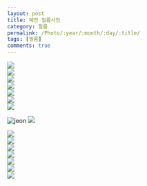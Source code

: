 ```yaml
---
layout: post
title: 예전 필름사진
category: 필름
permalink: /Photo/:year/:month/:day/:title/
tags: [필름]
comments: true
---
```


<img src="https://github.com/developersoom/developersoom.github.io/blob/master/assets/phototaken/1/bendingMachine.JPG?raw=true" style="max-width: 100%; height: auto;"> 


<br>

<img src="https://github.com/developersoom/developersoom.github.io/blob/master/assets/phototaken/1/birdsOnBeach.JPG?raw=true" style="max-width: 100%; height: auto;"> 

<br>

<img src="https://github.com/developersoom/developersoom.github.io/blob/master/assets/phototaken/1/birdsOnBeach2.JPG?raw=true" style="max-width: 100%; height: auto;"> 

<br>

<img src="https://github.com/developersoom/developersoom.github.io/blob/master/assets/phototaken/1/blossom.JPG?raw=true" style="max-width: 100%; height: auto;"> 

<br>

<img src="https://github.com/developersoom/developersoom.github.io/blob/master/assets/phototaken/1/child.JPG?raw=true" style="max-width: 100%; height: auto;"> 
<br>

<img src="https://github.com/developersoom/developersoom.github.io/blob/master/assets/phototaken/1/comicBookStore.JPG?raw=true" style="max-width: 100%; height: auto;"> 

<br>

<img src="https://github.com/developersoom/developersoom.github.io/blob/master/assets/phototaken/1/haundae.JPG?raw=true" style="max-width: 100%; height: auto;"> 
<br>

![jeon](/assets/phototaken/jeon.JPG)
<img src="https://github.com/developersoom/developersoom.github.io/blob/master/assets/phototaken/1/child.JPG?raw=true" style="max-width: 100%; height: auto;"> 
<br>

<img src="https://github.com/developersoom/developersoom.github.io/blob/master/assets/phototaken/1/jeon.JPG?raw=true" style="max-width: 100%; height: auto;"> 
<br>

<img src="https://github.com/developersoom/developersoom.github.io/blob/master/assets/phototaken/1/onChusuk.JPG?raw=true" style="max-width: 100%; height: auto;"> 
<br>

<img src="https://github.com/developersoom/developersoom.github.io/blob/master/assets/phototaken/1/stairs.JPG?raw=true" style="max-width: 100%; height: auto;"> 
<br>

<img src="https://github.com/developersoom/developersoom.github.io/blob/master/assets/phototaken/1/tokyo.JPG?raw=true" style="max-width: 100%; height: auto;"> 
<br>

<img src="https://github.com/developersoom/developersoom.github.io/blob/master/assets/phototaken/1/tokyo2.JPG?raw=true" style="max-width: 100%; height: auto;"> 
<br>

<img src="https://github.com/developersoom/developersoom.github.io/blob/master/assets/phototaken/1/vintageClothes.JPG?raw=true" style="max-width: 100%; height: auto;"> 
<br>

<img src="https://github.com/developersoom/developersoom.github.io/blob/master/assets/phototaken/1/weddingOnBeach.JPG?raw=true" style="max-width: 100%; height: auto;"> 